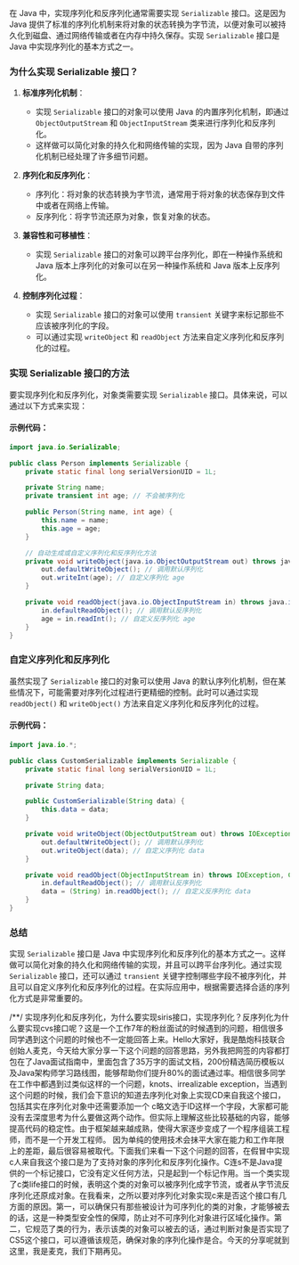 在 Java 中，实现序列化和反序列化通常需要实现 `Serializable` 接口。这是因为 Java 提供了标准的序列化机制来将对象的状态转换为字节流，以便对象可以被持久化到磁盘、通过网络传输或者在内存中持久保存。实现 `Serializable` 接口是 Java 中实现序列化的基本方式之一。

### 为什么实现 Serializable 接口？

1. **标准序列化机制**：

   - 实现 `Serializable` 接口的对象可以使用 Java 的内置序列化机制，即通过 `ObjectOutputStream` 和 `ObjectInputStream` 类来进行序列化和反序列化。
   - 这样做可以简化对象的持久化和网络传输的实现，因为 Java 自带的序列化机制已经处理了许多细节问题。

2. **序列化和反序列化**：

   - 序列化：将对象的状态转换为字节流，通常用于将对象的状态保存到文件中或者在网络上传输。
   - 反序列化：将字节流还原为对象，恢复对象的状态。

3. **兼容性和可移植性**：

   - 实现 `Serializable` 接口的对象可以跨平台序列化，即在一种操作系统和 Java 版本上序列化的对象可以在另一种操作系统和 Java 版本上反序列化。

4. **控制序列化过程**：
   - 实现 `Serializable` 接口的对象可以使用 `transient` 关键字来标记那些不应该被序列化的字段。
   - 可以通过实现 `writeObject` 和 `readObject` 方法来自定义序列化和反序列化的过程。

### 实现 Serializable 接口的方法

要实现序列化和反序列化，对象类需要实现 `Serializable` 接口。具体来说，可以通过以下方式来实现：

#### 示例代码：

```java
import java.io.Serializable;

public class Person implements Serializable {
    private static final long serialVersionUID = 1L;

    private String name;
    private transient int age; // 不会被序列化

    public Person(String name, int age) {
        this.name = name;
        this.age = age;
    }

    // 自动生成或自定义序列化和反序列化方法
    private void writeObject(java.io.ObjectOutputStream out) throws java.io.IOException {
        out.defaultWriteObject(); // 调用默认序列化
        out.writeInt(age); // 自定义序列化 age
    }

    private void readObject(java.io.ObjectInputStream in) throws java.io.IOException, ClassNotFoundException {
        in.defaultReadObject(); // 调用默认反序列化
        age = in.readInt(); // 自定义反序列化 age
    }
}
```

### 自定义序列化和反序列化

虽然实现了 `Serializable` 接口的对象可以使用 Java 的默认序列化机制，但在某些情况下，可能需要对序列化过程进行更精细的控制。此时可以通过实现 `readObject()` 和 `writeObject()` 方法来自定义序列化和反序列化的过程。

#### 示例代码：

```java
import java.io.*;

public class CustomSerializable implements Serializable {
    private static final long serialVersionUID = 1L;

    private String data;

    public CustomSerializable(String data) {
        this.data = data;
    }

    private void writeObject(ObjectOutputStream out) throws IOException {
        out.defaultWriteObject(); // 调用默认序列化
        out.writeObject(data); // 自定义序列化 data
    }

    private void readObject(ObjectInputStream in) throws IOException, ClassNotFoundException {
        in.defaultReadObject(); // 调用默认反序列化
        data = (String) in.readObject(); // 自定义反序列化 data
    }
}
```

### 总结

实现 `Serializable` 接口是 Java 中实现序列化和反序列化的基本方式之一。这样做可以简化对象的持久化和网络传输的实现，并且可以跨平台序列化。通过实现 `Serializable` 接口，还可以通过 `transient` 关键字控制哪些字段不被序列化，并且可以自定义序列化和反序列化的过程。在实际应用中，根据需要选择合适的序列化方式是非常重要的。


/**/
实现序列化和反序列化，为什么要实现siris接口，实现序列化？反序列化为什么要实现cvs接口呢？这是一个工作7年的粉丝面试的时候遇到的问题，相信很多同学遇到这个问题的时候也不一定能回答上来。Hello大家好，我是酷炮科技联合创始人麦克，今天给大家分享一下这个问题的回答思路，另外我把网签的内容都打包在了Java面试指南中，里面包含了35万字的面试文档，200份精选简历模板以及Java架构师学习路线图，能够帮助你们提升80%的面试通过率。相信很多同学在工作中都遇到过类似这样的一个问题，knots、irrealizable exception，当遇到这个问题的时候，我们会下意识的知道去序列化对象上实现CD来自我这个接口，包括其实在序列化对象中还需要添加一个 c略文选于ID这样一个字段，大家都可能没有去深度思考为什么要做这两个动作。但实际上理解这些比较基础的内容，能够提高代码的稳定性。由于框架越来越成熟，使得大家逐步变成了一个程序组装工程师，而不是一个开发工程师。
	因为单纯的使用技术会抹平大家在能力和工作年限上的差距，最后很容易被取代。下面我们来看一下这个问题的回答，在假冒中实现 c人来自我这个接口是为了支持对象的序列化和反序列化操作。C连s不是Java提供的一个标记接口，它没有定义任何方法，只是起到一个标记作用。当一个类实现了c类life接口的时候，表明这个类的对象可以被序列化成字节流，或者从字节流反序列化还原成对象。在我看来，之所以要对序列化对象实现c来是否这个接口有几方面的原因。第一，可以确保只有那些被设计为可序列化的类的对象，才能够被去的话，这是一种类型安全性的保障，防止对不可序列化对象进行区域化操作。第二，它规范了类的行为，表示该类的对象可以被去的话，通过判断对象是否实现了CS5这个接口，可以遵循该规范，确保对象的序列化操作是合。今天的分享呢就到这里，我是麦克，我们下期再见。